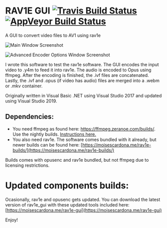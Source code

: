 # RAV1E GUI [![Travis Build Status](https://travis-ci.org/moisesmcardona/rav1e_gui.svg?branch=master)](https://travis-ci.org/moisesmcardona/rav1e_gui) [![AppVeyor Build Status](https://ci.appveyor.com/api/projects/status/github/moisesmcardona/rav1e_gui?branch=master&svg=true)](https://ci.appveyor.com/project/moisesmcardona/rav1e-gui)
A GUI to convert video files to AV1 using rav1e

![Main Window Screenshot](https://moisescardona.me/wp-content/uploads/2019/08/rav1e-GUI-v1.15-Main-Window.png)

![Advanced Encoder Options Window Screenshot](https://moisescardona.me/wp-content/uploads/2019/08/rav1e-GUI-v1.15-Advanced-Window.png)

I wrote this software to test the rav1e software. The GUI encodes the input video to .y4m to feed it into rav1e. The audio is encoded to Opus using ffmpeg. After the encoding is finished, the .ivf files are concatenated. Lastly, the .ivf and .opus (if video has audio) files are merged into a .webm or .mkv container.

Originally written in Visual Basic .NET using Visual Studio 2017 and updated using Visual Studio 2019.

## Dependencies:

* You need ffmpeg as found here: https://ffmpeg.zeranoe.com/builds/. Use the nightly builds. [Instructions here.](https://moisescardona.me/downloading-ffmpeg-rav1e-gui/)
* You also need rav1e. The software comes bundled with it already, but newer builds can be found here: [https://moisescardona.me/rav1e-builds/](https://moisescardona.me/rav1e-builds/)

Builds comes with opusenc and rav1e bundled, but not ffmpeg due to licensing restrictions.

# Updated components builds:

Ocasionally, rav1e and opusenc gets updated. You can download the latest version of rav1e_gui with these updated tools included here: [https://moisescardona.me/rav1e-gui](https://moisescardona.me/rav1e-gui)

Enjoy!

